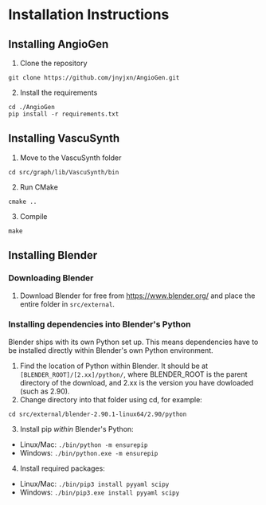 # Installation Instructions
## Installing AngioGen
1. Clone the repository
```
git clone https://github.com/jnyjxn/AngioGen.git
```
2. Install the requirements
```
cd ./AngioGen
pip install -r requirements.txt
```

## Installing VascuSynth
1. Move to the VascuSynth folder
```
cd src/graph/lib/VascuSynth/bin
```
2. Run CMake
```
cmake ..
```
3. Compile
```
make
```

## Installing Blender
### Downloading Blender
1. Download Blender for free from https://www.blender.org/ and place the entire folder in `src/external`.

### Installing dependencies into Blender's Python
Blender ships with its own Python set up. This means dependencies have to be installed directly within Blender's own Python environment.

1. Find the location of Python within Blender. It should be at 
`[BLENDER_ROOT]/[2.xx]/python/`, where BLENDER_ROOT is the parent directory of the download, and 2.xx is the version you have dowloaded (such as 2.90).
2. Change directory into that folder using cd, for example:

`cd src/external/blender-2.90.1-linux64/2.90/python`

3. Install pip *within* Blender's Python:
- Linux/Mac:
`./bin/python -m ensurepip`
- Windows:
`./bin/python.exe -m ensurepip`

4. Install required packages:
- Linux/Mac:
`./bin/pip3 install pyyaml scipy`
- Windows:
`./bin/pip3.exe install pyyaml scipy`